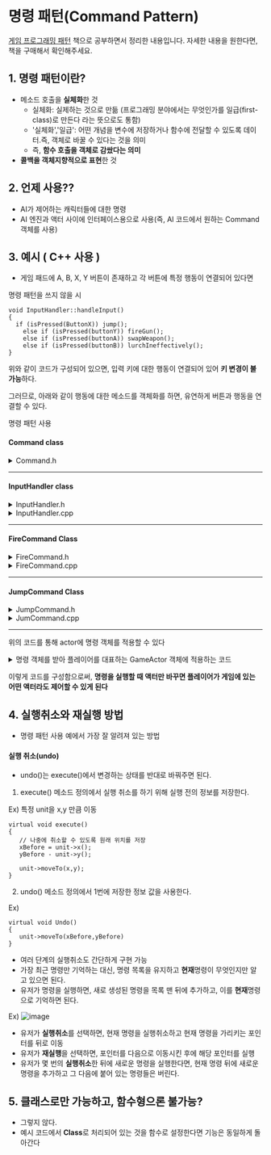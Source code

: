 명령 패턴(Command Pattern)
===
[게임 프로그래밍 패턴](https://www.hanbit.co.kr/store/books/look.php?p_code=B4342659595) 책으로 공부하면서 정리한 내용입니다.
자세한 내용을 원한다면, 책을 구매해서 확인해주세요.

## 1. 명령 패턴이란?
- 메소드 호출을 **실체화**한 것
  - 실체화: 실제하는 것으로 만듦 (프로그래밍 분야에서는 무엇인가를 일급(first-class)로 만든다 라는 뜻으로도 통함)
  - '실체화','일급': 어떤 개념을 변수에 저장하거나 함수에 전달할 수 있도록 데이터.즉, 객체로 바꿀 수 있다는 것을 의미
  - 즉, **함수 호출을 객체로 감쌌다는 의미**
- **콜백을 객체지향적으로 표현**한 것

## 2. 언제 사용??
- AI가 제어하는 캐릭터들에 대한 명령
- AI 엔진과 액터 사이에 인터페이스용으로 사용(즉, AI 코드에서 원하는 Command 객체를 사용)

## 3. 예시 ( C++ 사용 )
- 게임 패드에 A, B, X, Y 버튼이 존재하고 각 버튼에 특정 행동이 연결되어 있다면

명령 패턴을 쓰지 않을 시   
```
void InputHandler::handleInput()
{
  if (isPressed(ButtonX)) jump();
	else if (isPressed(buttonY)) fireGun();
	else if (isPressed(buttonA)) swapWeapon();
	else if (isPressed(buttonB)) lurchIneffectively();
}
```
위와 같이 코드가 구성되어 있으면, 입력 키에 대한 행동이 연결되어 있어 **키 변경이 불가능**하다.

그러므로,
아래와 같이 행동에 대한 메소드를 객체화를 하면, 유연하게 버튼과 행동을 연결할 수 있다.

명령 패턴 사용

#### Command class
<details>
    <summary>Command.h</summary>

```
#pragma once
class Command
{
public:
	virtual ~Command(){}
  // 원하는 액터의 메소드를 호출하기 위해 파라미터로 액터를 받는다
  // 이렇게 함으로써, Command 클래스의 유용성을 늘릴 수 있다(파라미터로 받지 않았다면, 캐릭터 객체를 미리 찾아두어야 하기에 유용성이 떨어진다)
	virtual void execute(GameActor& actor) = 0;
};
```

</details>

***
#### InputHandler class
<details>
    <summary>InputHandler.h</summary>

```
#pragma once
#include "Command.h"
class InputHandler
{
public:
	Command* handleInput();

private:
	Command* buttonX;
	Command* buttonY;
	Command* buttonA;
	Command* buttonB;
};



```

</details>


<details>
    <summary>InputHandler.cpp</summary>

```
#include "InputHandler.h"

// 어떤 액터를 파라미터로 넘겨줘야 할지 모르기 때문에 handleInput()에서 명령 객체를 반환
Command* InputHandler::handleInput()
{
	if (isPressed(ButtonX)) return buttonX;
	if (isPressed(buttonY)) return buttonY;
	if (isPressed(buttonA)) return buttonA;
	if (isPressed(buttonB)) return buttonB;
  
  // 아무것도 누르지 않았다면, 아무것도 하지 않는다.
  return null;
}


```

</details>

***
#### FireCommand Class
<details>
    <summary>FireCommand.h</summary>

```
#pragma once
#include "Command.h"
class FireCommand :
    public Command
{
public:
    virtual void execute(GameActor& actor);
    void fireGun();
};
```

</details>

<details>
    <summary>FireCommand.cpp</summary>

```
#include "FireCommand.h"
  
void FireCommand::execute(GameActor& actor) 
{
	fireGun();
}

void FireCommand::fireGun()
{
	
}
```

</details>

***
#### JumpCommand Class
<details>
    <summary>JumpCommand.h</summary>

```
#pragma once
#include "Command.h"
  
class JumpCommand :
    public Command
{
public:
  // GameActor 객체를 파라미터로 받기 때문에 어떤  캐릭터라도 점프 행동을 작동하게 
    virtual void execute(GameActor& actor);
    void jump();
};

```

</details>

<details>
    <summary>JumCommand.cpp</summary>

```
#include "JumpCommand.h"

void JumpCommand::execute(GameActor& actor)
{
	jump();
}

void JumpCommand::jump()
{

}

```

</details>

***

위의 코드를 통해 actor에 명령 객체를 적용할 수 있다

<details>
  <summary> 명령 객체를 받아 플레이어를 대표하는 GameActor 객체에 적용하는 코드</summary>
  
```
  Command* command = inputHandler.handleInput();
  if(command)
  {
    command->execute(actor);
  }
```
  
</details>

이렇게 코드를 구성함으로써, **명령을 실행할 때 액터만 바꾸면 플레이어가 게임에 있는 어떤 액터라도 제어할 수 있게 된다**

## 4. 실행취소와 재실행 방법
- 명령 패턴 사용 예에서 가장 잘 알려져 있는 방법

#### 실행 취소(undo)
- undo()는 execute()에서 변경하는 상태를 반대로 바꿔주면 된다.
1. execute() 메소드 정의에서 실행 취소를 하기 위해 실행 전의 정보를 저장한다.

Ex) 특정 unit을 x,y 만큼 이동
```
virtual void execute()
{
   // 나중에 취소할 수 있도록 원래 위치를 저장
   xBefore = unit->x();
   yBefore - unit->y();
   
   unit->moveTo(x,y);
}
```
2. undo() 메소드 정의에서 1번에 저장한 정보 값을 사용한다.

Ex)
```
virtual void Undo()
{
   unit->moveTo(xBefore,yBefore)
}
```

- 여러 단계의 실행취소도 간단하게 구현 가능
- 가장 최근 명령만 기억하는 대신, 명령 목록을 유지하고 **현재**명령이 무엇인지만 알고 있으면 된다.
- 유저가 명령을 실행하면, 새로 생성된 명령을 목록 맨 뒤에 추가하고, 이를 **현재**명령으로 기억하면 된다.

Ex)
![image](https://user-images.githubusercontent.com/48194683/126031375-d873da35-4b8e-4689-84bc-4dc731cb3896.png)

- 유저가 **실행취소**를 선택하면, 현재 명령을 실행취소하고 현재 명령을 가리키는 포인터를 뒤로 이동
- 유저가 **재실행**을 선택하면, 포인터를 다음으로 이동시킨 후에 해당 포인터를 실행
- 유저가 몇 번의 **실행취소**한 뒤에 새로운 명령을 실행한다면, 현재 명령 뒤에 새로운 명령을 추가하고 그 다음에 붙어 있는 명령들은 버린다.


## 5. 클래스로만 가능하고, 함수형으론 불가능?
- 그렇지 않다.
- 예시 코드에서 **Class**로 처리되어 있는 것을 함수로 설정한다면 기능은 동일하게 돌아간다
